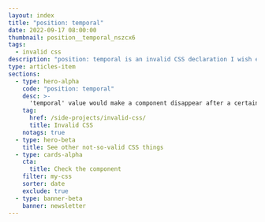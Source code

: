 ```yaml
---
layout: index
title: "position: temporal"
date: 2022-09-17 08:00:00
thumbnail: position__temporal_nszcx6
tags:
  - invalid css
description: "position: temporal is an invalid CSS declaration I wish existed."
type: articles-item
sections:
  - type: hero-alpha
    code: "position: temporal"
    desc: >-
      'temporal' value would make a component disappear after a certain amount of seconds, like alerts or messages.
    tag:
      href: /side-projects/invalid-css/
      title: Invalid CSS
    notags: true
  - type: hero-beta
    title: See other not-so-valid CSS things
  - type: cards-alpha
    cta:
      title: Check the component
    filter: my-css
    sorter: date
    exclude: true
  - type: banner-beta
    banner: newsletter
---
```

